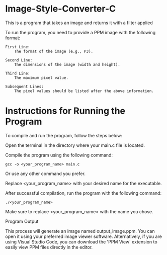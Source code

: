 # Image-Style-Converter-C
This is a program that takes an image and returns it with a filter applied

To run the program, you need to provide a PPM image with the following format:

    First Line:
        The format of the image (e.g., P3).

    Second Line:
        The dimensions of the image (width and height).

    Third Line:
        The maximum pixel value.

    Subsequent Lines:
        The pixel values should be listed after the above information.


# Instructions for Running the Program

To compile and run the program, follow the steps below:

Open the terminal in the directory where your main.c file is located.

Compile the program using the following command:

    gcc -o <your_program_name> main.c

Or use any other command you prefer.

Replace <your_program_name> with your desired name for the executable.

After successful compilation, run the program with the following command:

    ./<your_program_name>
        
Make sure to replace <your_program_name> with the name you chose.


Program Output

This process will generate an image named output_image.ppm. You can open it using your preferred image viewer software. Alternatively, if you are using Visual Studio Code, you can download the 'PPM View' extension to easily view PPM files directly in the editor.


